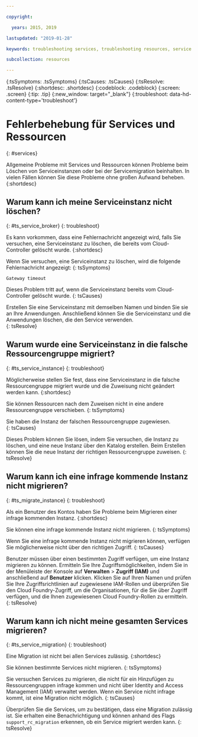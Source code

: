 ```yaml
---

copyright:

  years: 2015, 2019

lastupdated: "2019-01-28"

keywords: troubleshooting services, troubleshooting resources, service problems, resource problems, error message

subcollection: resources

---
```



{:tsSymptoms: .tsSymptoms}
{:tsCauses: .tsCauses}
{:tsResolve: .tsResolve}
{:shortdesc: .shortdesc}
{:codeblock: .codeblock}
{:screen: .screen}
{:tip: .tip}
{:new_window: target="_blank"}
{:troubleshoot: data-hd-content-type='troubleshoot'}


# Fehlerbehebung für Services und Ressourcen
{: #services}

Allgemeine Probleme mit Services und Ressourcen können Probleme beim Löschen von Serviceinstanzen oder bei der Servicemigration beinhalten. In vielen Fällen können Sie diese Probleme ohne großen Aufwand beheben.
{:shortdesc}

## Warum kann ich meine Serviceinstanz nicht löschen?
{: #ts_service_broker}
{: troubleshoot}

Es kann vorkommen, dass eine Fehlernachricht angezeigt wird, falls Sie versuchen, eine Serviceinstanz zu löschen, die bereits vom Cloud-Controller gelöscht wurde.
{:shortdesc}

Wenn Sie versuchen, eine Serviceinstanz zu löschen, wird die folgende Fehlernachricht angezeigt:
{: tsSymptoms}

`Gateway timeout`

Dieses Problem tritt auf, wenn die Serviceinstanz bereits vom Cloud-Controller gelöscht wurde.
{: tsCauses}

Erstellen Sie eine Serviceinstanz mit demselben Namen und binden Sie sie an Ihre Anwendungen. Anschließend können Sie die Serviceinstanz und die Anwendungen löschen, die den Service verwenden.   
{: tsResolve}

## Warum wurde eine Serviceinstanz in die falsche Ressourcengruppe migriert?
{: #ts_service_instance}
{: troubleshoot}

Möglicherweise stellen Sie fest, dass eine Serviceinstanz in die falsche Ressourcengruppe migriert wurde und die Zuweisung nicht geändert werden kann.
{:shortdesc}

Sie können Ressourcen nach dem Zuweisen nicht in eine andere Ressourcengruppe verschieben.
{: tsSymptoms}

Sie haben die Instanz der falschen Ressourcengruppe zugewiesen.  
{: tsCauses}

Dieses Problem können Sie lösen, indem Sie versuchen, die Instanz zu löschen, und eine neue Instanz über den Katalog erstellen. Beim Erstellen können Sie die neue Instanz der richtigen Ressourcengruppe zuweisen.
{: tsResolve}

## Warum kann ich eine infrage kommende Instanz nicht migrieren?
{: #ts_migrate_instance}
{: troubleshoot}

Als ein Benutzer des Kontos haben Sie Probleme beim Migrieren einer infrage kommenden Instanz.
{:shortdesc}

Sie können eine infrage kommende Instanz nicht migrieren.
{: tsSymptoms}

Wenn Sie eine infrage kommende Instanz nicht migrieren können, verfügen Sie möglicherweise nicht über den richtigen Zugriff.
{: tsCauses}

Benutzer müssen über einen bestimmten Zugriff verfügen, um eine Instanz migrieren zu können. Ermitteln Sie Ihre Zugriffsmöglichkeiten, indem Sie in der Menüleiste der Konsole auf **Verwalten** &gt; **Zugriff (IAM)** und anschließend auf **Benutzer** klicken. Klicken Sie auf Ihren Namen und prüfen Sie Ihre Zugriffsrichtlinien auf zugewiesene IAM-Rollen und überprüfen Sie den Cloud Foundry-Zugriff, um die Organisationen, für die Sie über Zugriff verfügen, und die Ihnen zugewiesenen Cloud Foundry-Rollen zu ermitteln.
{: tsResolve}

## Warum kann ich nicht meine gesamten Services migrieren?
{: #ts_service_migration}
{: troubleshoot}

Eine Migration ist nicht bei allen Services zulässig.
{:shortdesc}

Sie können bestimmte Services nicht migrieren.
{: tsSymptoms}

Sie versuchen Services zu migrieren, die nicht für ein Hinzufügen zu Ressourcengruppen infrage kommen und nicht über Identity and Access Management (IAM) verwaltet werden. Wenn ein Service nicht infrage kommt, ist eine Migration nicht möglich.
{: tsCauses}

Überprüfen Sie die Services, um zu bestätigen, dass eine Migration zulässig ist. Sie erhalten eine Benachrichtigung und können anhand des Flags `support_rc_migration` erkennen, ob ein Service migriert werden kann.
{: tsResolve}
